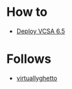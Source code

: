 #  How to

* [Deploy VCSA 6.5](https://www.tech-coffee.net/step-by-step-deploy-vcenter-server-appliance-vcsa-6-5/)



# Follows

* [virtuallyghetto](https://www.virtuallyghetto.com/vcsa)
